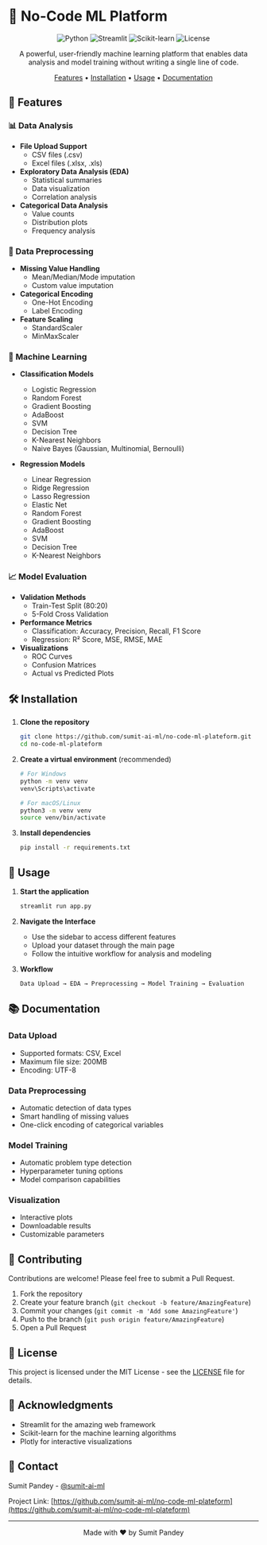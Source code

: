 # 🚀 No-Code ML Platform

<div align="center">

![Python](https://img.shields.io/badge/python-v3.8+-blue.svg)
![Streamlit](https://img.shields.io/badge/streamlit-v1.32.0-red.svg)
![Scikit-learn](https://img.shields.io/badge/scikit--learn-v1.4.0-orange.svg)
![License](https://img.shields.io/badge/license-MIT-green.svg)

A powerful, user-friendly machine learning platform that enables data analysis and model training without writing a single line of code.

[Features](#features) • [Installation](#installation) • [Usage](#usage) • [Documentation](#documentation)

</div>

## 🌟 Features

### 📊 Data Analysis
- **File Upload Support**
  - CSV files (.csv)
  - Excel files (.xlsx, .xls)
- **Exploratory Data Analysis (EDA)**
  - Statistical summaries
  - Data visualization
  - Correlation analysis
- **Categorical Data Analysis**
  - Value counts
  - Distribution plots
  - Frequency analysis

### 🔧 Data Preprocessing
- **Missing Value Handling**
  - Mean/Median/Mode imputation
  - Custom value imputation
- **Categorical Encoding**
  - One-Hot Encoding
  - Label Encoding
- **Feature Scaling**
  - StandardScaler
  - MinMaxScaler

### 🤖 Machine Learning
- **Classification Models**
  - Logistic Regression
  - Random Forest
  - Gradient Boosting
  - AdaBoost
  - SVM
  - Decision Tree
  - K-Nearest Neighbors
  - Naive Bayes (Gaussian, Multinomial, Bernoulli)

- **Regression Models**
  - Linear Regression
  - Ridge Regression
  - Lasso Regression
  - Elastic Net
  - Random Forest
  - Gradient Boosting
  - AdaBoost
  - SVM
  - Decision Tree
  - K-Nearest Neighbors

### 📈 Model Evaluation
- **Validation Methods**
  - Train-Test Split (80:20)
  - 5-Fold Cross Validation
- **Performance Metrics**
  - Classification: Accuracy, Precision, Recall, F1 Score
  - Regression: R² Score, MSE, RMSE, MAE
- **Visualizations**
  - ROC Curves
  - Confusion Matrices
  - Actual vs Predicted Plots

## 🛠️ Installation

1. **Clone the repository**
   ```bash
   git clone https://github.com/sumit-ai-ml/no-code-ml-plateform.git
   cd no-code-ml-plateform
   ```

2. **Create a virtual environment** (recommended)
   ```bash
   # For Windows
   python -m venv venv
   venv\Scripts\activate

   # For macOS/Linux
   python3 -m venv venv
   source venv/bin/activate
   ```

3. **Install dependencies**
   ```bash
   pip install -r requirements.txt
   ```

## 🚀 Usage

1. **Start the application**
   ```bash
   streamlit run app.py
   ```

2. **Navigate the Interface**
   - Use the sidebar to access different features
   - Upload your dataset through the main page
   - Follow the intuitive workflow for analysis and modeling

3. **Workflow**
   ```
   Data Upload → EDA → Preprocessing → Model Training → Evaluation
   ```

## 📚 Documentation

### Data Upload
- Supported formats: CSV, Excel
- Maximum file size: 200MB
- Encoding: UTF-8

### Data Preprocessing
- Automatic detection of data types
- Smart handling of missing values
- One-click encoding of categorical variables

### Model Training
- Automatic problem type detection
- Hyperparameter tuning options
- Model comparison capabilities

### Visualization
- Interactive plots
- Downloadable results
- Customizable parameters

## 🤝 Contributing

Contributions are welcome! Please feel free to submit a Pull Request.

1. Fork the repository
2. Create your feature branch (`git checkout -b feature/AmazingFeature`)
3. Commit your changes (`git commit -m 'Add some AmazingFeature'`)
4. Push to the branch (`git push origin feature/AmazingFeature`)
5. Open a Pull Request

## 📝 License

This project is licensed under the MIT License - see the [LICENSE](LICENSE) file for details.

## 🙏 Acknowledgments

- Streamlit for the amazing web framework
- Scikit-learn for the machine learning algorithms
- Plotly for interactive visualizations

## 📧 Contact

Sumit Pandey - [@sumit-ai-ml](https://github.com/sumit-ai-ml)

Project Link: [https://github.com/sumit-ai-ml/no-code-ml-plateform](https://github.com/sumit-ai-ml/no-code-ml-plateform)

---

<div align="center">
Made with ❤️ by Sumit Pandey
</div> 